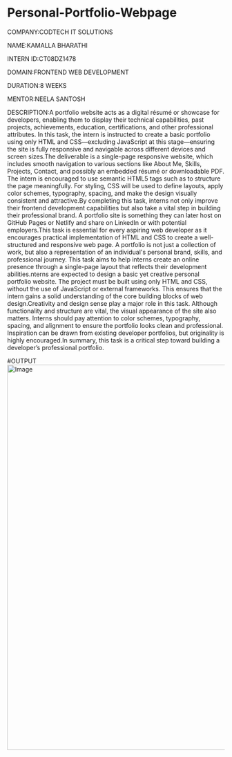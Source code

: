 # Personal-Portfolio-Webpage

COMPANY:CODTECH IT SOLUTIONS

NAME:KAMALLA BHARATHI

INTERN ID:CT08DZ1478

DOMAIN:FRONTEND WEB DEVELOPMENT

DURATION:8 WEEKS

MENTOR:NEELA SANTOSH

DESCRIPTION:A portfolio website acts as a digital résumé or showcase for developers, enabling them to display their technical capabilities, past projects, achievements, education, certifications, and other professional attributes. In this task, the intern is instructed to create a basic portfolio using only HTML and CSS—excluding JavaScript at this stage—ensuring the site is fully responsive and navigable across different devices and screen sizes.The deliverable is a single-page responsive website, which includes smooth navigation to various sections like About Me, Skills, Projects, Contact, and possibly an embedded résumé or downloadable PDF. The intern is encouraged to use semantic HTML5 tags such as to structure the page meaningfully. For styling, CSS will be used to define layouts, apply color schemes, typography, spacing, and make the design visually consistent and attractive.By completing this task, interns not only improve their frontend development capabilities but also take a vital step in building their professional brand. A portfolio site is something they can later host on GitHub Pages or Netlify and share on LinkedIn or with potential employers.This task is essential for every aspiring web developer as it encourages practical implementation of HTML and CSS to create a well-structured and responsive web page. A portfolio is not just a collection of work, but also a representation of an individual's personal brand, skills, and professional journey. This task aims to help interns create an online presence through a single-page layout that reflects their development abilities.nterns are expected to design a basic yet creative personal portfolio website. The project must be built using only HTML and CSS, without the use of JavaScript or external frameworks. This ensures that the intern gains a solid understanding of the core building blocks of web design.Creativity and design sense play a major role in this task. Although functionality and structure are vital, the visual appearance of the site also matters. Interns should pay attention to color schemes, typography, spacing, and alignment to ensure the portfolio looks clean and professional. Inspiration can be drawn from existing developer portfolios, but originality is highly encouraged.In summary, this task is a critical step toward building a developer’s professional portfolio.

#OUTPUT
<img width="1916" height="891" alt="Image" src="https://github.com/user-attachments/assets/e55c0889-8c8b-4f05-89a4-0ae2421f2f23" />


